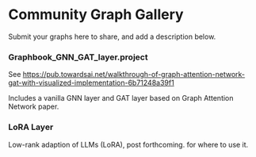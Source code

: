 # Community Graph Gallery

Submit your graphs here to share, and add a description below.

### Graphbook_GNN_GAT_layer.project

See https://pub.towardsai.net/walkthrough-of-graph-attention-network-gat-with-visualized-implementation-6b71248a39f1

Includes a vanilla GNN layer and GAT layer based on Graph Attention Network paper.

### LoRA Layer

Low-rank adaption of LLMs (LoRA), post forthcoming. for where to use it.